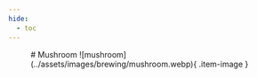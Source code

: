 ```yaml
---
hide:
  - toc
---
```

<figure markdown="1">
# Mushroom
![mushroom](../assets/images/brewing/mushroom.webp){ .item-image }

</figure>